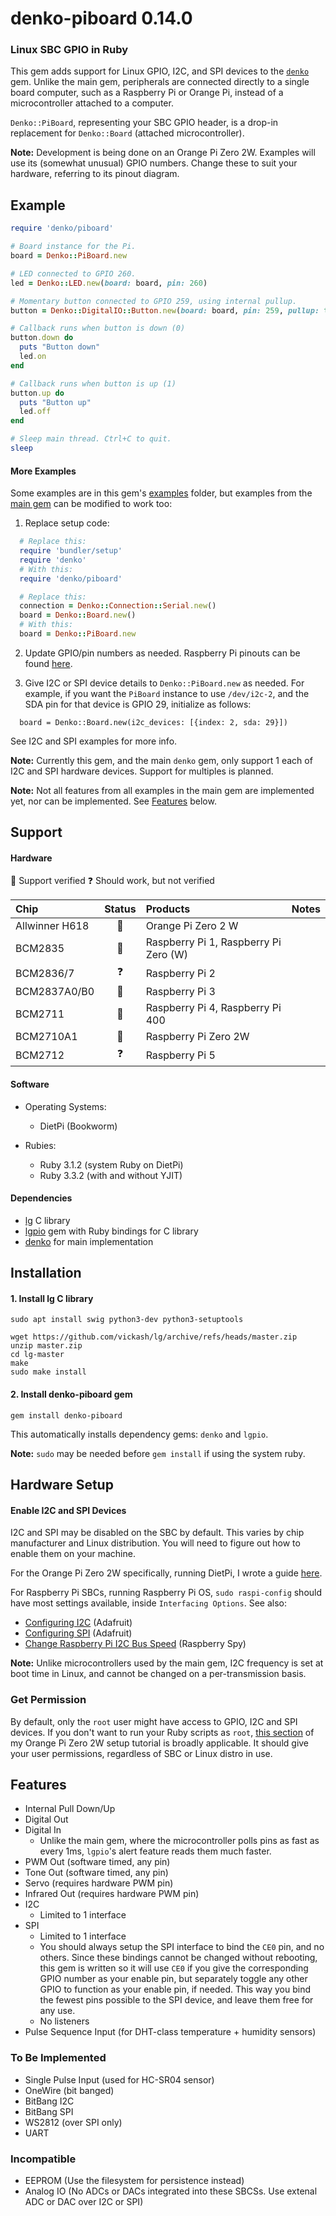 # denko-piboard 0.14.0

### Linux SBC GPIO in Ruby

This gem adds support for Linux GPIO, I2C, and SPI devices to the [`denko`](https://github.com/denko-rb/denko) gem. Unlike the main gem, peripherals are connected directly to a single board computer, such as a Raspberry Pi or Orange Pi, instead of a microcontroller attached to a computer.

`Denko::PiBoard`, representing your SBC GPIO header, is a drop-in replacement for `Denko::Board` (attached microcontroller).

**Note:** Development is being done on an Orange Pi Zero 2W. Examples will use its (somewhat unusual) GPIO numbers. Change these to suit your hardware, referring to its pinout diagram.

## Example
```ruby
require 'denko/piboard'

# Board instance for the Pi.
board = Denko::PiBoard.new

# LED connected to GPIO 260.
led = Denko::LED.new(board: board, pin: 260)

# Momentary button connected to GPIO 259, using internal pullup.
button = Denko::DigitalIO::Button.new(board: board, pin: 259, pullup: true)

# Callback runs when button is down (0)
button.down do
  puts "Button down"
  led.on
end

# Callback runs when button is up (1)
button.up do
  puts "Button up"
  led.off
end

# Sleep main thread. Ctrl+C to quit.
sleep
```

#### More Examples
Some examples are in this gem's [examples](examples) folder, but examples from the [main gem](https://github.com/denko-rb/denko/tree/master/examples) can be modified to work too:

1. Replace setup code:
  ```ruby
    # Replace this:
    require 'bundler/setup'
    require 'denko'
    # With this:
    require 'denko/piboard'

    # Replace this:
    connection = Denko::Connection::Serial.new()
    board = Denko::Board.new()
    # With this:
    board = Denko::PiBoard.new
  ```

2. Update GPIO/pin numbers as needed. Raspberry Pi pinouts can be found [here](https://pinout.xyz/).

3. Give I2C or SPI device details to `Denko::PiBoard.new` as needed. For example, if you want the `PiBoard` instance to use `/dev/i2c-2`, and the SDA pin for that device is GPIO 29, initialize as follows:
  ```
    board = Denko::Board.new(i2c_devices: [{index: 2, sda: 29}])
  ```
  See I2C and SPI examples for more info.

**Note:** Currently this gem, and the main `denko` gem, only support 1 each of I2C and SPI hardware devices. Support for multiples is planned.

**Note:** Not all features from all examples in the main gem are implemented yet, nor can be implemented. See [Features](#features) below.

## Support

#### Hardware

:green_heart: Support verified
:question: Should work, but not verified

|    Chip        | Status          | Products                               | Notes |
| :--------      | :------:        | :----------------------                |------ |
| Allwinner H618 | :green_heart:   | Orange Pi Zero 2 W                     |
| BCM2835        | :green_heart:   | Raspberry Pi 1, Raspberry Pi Zero (W)  |
| BCM2836/7      | :question:      | Raspberry Pi 2                         |
| BCM2837A0/B0   | :green_heart:   | Raspberry Pi 3                         |
| BCM2711        | :green_heart:   | Raspberry Pi 4, Raspberry Pi 400       |
| BCM2710A1      | :green_heart:   | Raspberry Pi Zero 2W                   |
| BCM2712        | :question:      | Raspberry Pi 5                         |

#### Software

- Operating Systems:
  - DietPi (Bookworm)

- Rubies:
  - Ruby 3.1.2 (system Ruby on DietPi)
  - Ruby 3.3.2 (with and without YJIT)

#### Dependencies

- [lg](https://github.com/joan2937/lg) C library
- [lgpio](https://github.com/denko-rb/lgpio) gem with Ruby bindings for C library
- [denko](https://github.com/denko-rb/denko) for main implementation

## Installation

#### 1. Install lg C library
```shell
sudo apt install swig python3-dev python3-setuptools

wget https://github.com/vickash/lg/archive/refs/heads/master.zip
unzip master.zip
cd lg-master
make
sudo make install
```

#### 2. Install denko-piboard gem
```shell
gem install denko-piboard
```
This automatically installs dependency gems: `denko` and `lgpio`.

**Note:** `sudo` may be needed before `gem install` if using the system ruby.

## Hardware Setup

#### Enable I2C and SPI Devices
I2C and SPI may be disabled on the SBC by default. This varies by chip manufacturer and Linux distribution. You will need to figure out how to enable them on your machine.

For the Orange Pi Zero 2W specifically, running DietPi, I wrote a guide [here](http://vickash.com/2024/08/06/ruby-lgpio-on-orangepi-zero2w.html#step-5-enable-i2c-and-spi).

For Raspberry Pi SBCs, running Raspberry Pi OS, `sudo raspi-config` should have most settings available, inside `Interfacing Options`. See also:
  - [Configuring I2C](https://learn.adafruit.com/adafruits-raspberry-pi-lesson-4-gpio-setup/configuring-i2c) (Adafruit)
  - [Configuring SPI](https://learn.adafruit.com/adafruits-raspberry-pi-lesson-4-gpio-setup/configuring-spi) (Adafruit)
  - [Change Raspberry Pi I2C Bus Speed](https://www.raspberrypi-spy.co.uk/2018/02/change-raspberry-pi-i2c-bus-speed/) (Raspberry Spy)

**Note:** Unlike microcontrollers used by the main gem, I2C frequency is set at boot time in Linux, and cannot be changed on a per-transmission basis.

### Get Permission
By default, only the `root` user might have access to GPIO, I2C and SPI devices. If you don't want to run your Ruby scripts as `root`, [this section](http://vickash.com/2024/08/06/ruby-lgpio-on-orangepi-zero2w.html#step-6-get-permission) of my Orange Pi Zero 2W setup tutorial is broadly applicable. It should give your user permissions, regardless of SBC or Linux distro in use.

## Features
- Internal Pull Down/Up
- Digital Out
- Digital In
  - Unlike the main gem, where the microcontroller polls pins as fast as every 1ms, `lgpio`'s alert feature reads them much faster.
- PWM Out (software timed, any pin)
- Tone Out (software timed, any pin)
- Servo (requires hardware PWM pin)
- Infrared Out (requires hardware PWM pin)
- I2C
  - Limited to 1 interface
- SPI
  - Limited to 1 interface
  - You should always setup the SPI interface to bind the `CE0` pin, and no others. Since these bindings cannot be changed without rebooting, this gem is written so it will use `CE0` if you give the corresponding GPIO number as your enable pin, but separately toggle any other GPIO to function as your enable pin, if needed. This way you bind the fewest pins possible to the SPI device, and leave them free for any use.
  - No listeners
- Pulse Sequence Input (for DHT-class temperature + humidity sensors)

### To Be Implemented
- Single Pulse Input (used for HC-SR04 sensor)
- OneWire (bit banged)
- BitBang I2C
- BitBang SPI
- WS2812 (over SPI only)
- UART

### Incompatible
- EEPROM (Use the filesystem for persistence instead)
- Analog IO (No ADCs or DACs integrated into these SBCSs. Use extenal ADC or DAC over I2C or SPI)
